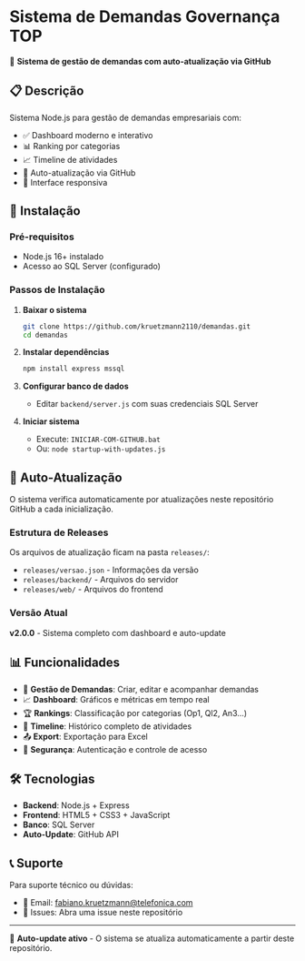# Sistema de Demandas Governança TOP

🏢 **Sistema de gestão de demandas com auto-atualização via GitHub**

## 📋 Descrição

Sistema Node.js para gestão de demandas empresariais com:
- ✅ Dashboard moderno e interativo
- 📊 Ranking por categorias
- 📈 Timeline de atividades
- 🔄 Auto-atualização via GitHub
- 📱 Interface responsiva

## 🚀 Instalação

### Pré-requisitos
- Node.js 16+ instalado
- Acesso ao SQL Server (configurado)

### Passos de Instalação

1. **Baixar o sistema**
   ```bash
   git clone https://github.com/kruetzmann2110/demandas.git
   cd demandas
   ```

2. **Instalar dependências**
   ```bash
   npm install express mssql
   ```

3. **Configurar banco de dados**
   - Editar `backend/server.js` com suas credenciais SQL Server

4. **Iniciar sistema**
   - Execute: `INICIAR-COM-GITHUB.bat`
   - Ou: `node startup-with-updates.js`

## 🔄 Auto-Atualização

O sistema verifica automaticamente por atualizações neste repositório GitHub a cada inicialização.

### Estrutura de Releases

Os arquivos de atualização ficam na pasta `releases/`:
- `releases/versao.json` - Informações da versão
- `releases/backend/` - Arquivos do servidor
- `releases/web/` - Arquivos do frontend

### Versão Atual

**v2.0.0** - Sistema completo com dashboard e auto-update

## 📊 Funcionalidades

- 📝 **Gestão de Demandas**: Criar, editar e acompanhar demandas
- 📈 **Dashboard**: Gráficos e métricas em tempo real
- 🏆 **Rankings**: Classificação por categorias (Op1, Ql2, An3...)
- 📅 **Timeline**: Histórico completo de atividades
- 📤 **Export**: Exportação para Excel
- 🔐 **Segurança**: Autenticação e controle de acesso

## 🛠️ Tecnologias

- **Backend**: Node.js + Express
- **Frontend**: HTML5 + CSS3 + JavaScript
- **Banco**: SQL Server
- **Auto-Update**: GitHub API

## 📞 Suporte

Para suporte técnico ou dúvidas:
- 📧 Email: fabiano.kruetzmann@telefonica.com
- 🐛 Issues: Abra uma issue neste repositório

---

🔄 **Auto-update ativo** - O sistema se atualiza automaticamente a partir deste repositório.